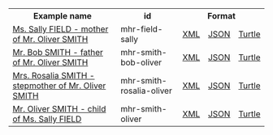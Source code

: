 <table class="list" width="100%">            
   <tr>
     <th>Example name</th>
     <th>id</th>
     <th colspan="3">Format</th>
   </tr>
   <tr>
      <td><a href="RelatedPerson-mhr-field-sally.html">Ms. Sally FIELD - mother of Mr. Oliver SMITH</a></td>
      <td>mhr-field-sally</td>
      <td><a href="RelatedPerson-mhr-field-sally.xml.html">XML</a></td>
      <td><a href="RelatedPerson-mhr-field-sally.json.html">JSON</a></td>
      <td><a href="RelatedPerson-mhr-field-sally.ttl.html">Turtle</a></td>
   </tr>
   <tr>
      <td><a href="RelatedPerson-mhr-smith-bob-oliver.html">Mr. Bob SMITH - father of Mr. Oliver SMITH</a></td>
      <td>mhr-smith-bob-oliver</td>
      <td><a href="RelatedPerson-mhr-smith-bob-oliver.xml.html">XML</a></td>
      <td><a href="RelatedPerson-mhr-smith-bob-oliver.json.html">JSON</a></td>
      <td><a href="RelatedPerson-mhr-smith-bob-oliver.ttl.html">Turtle</a></td>
   </tr>
    <tr>
      <td><a href="RelatedPerson-mhr-smith-rosalia-oliver.html">Mrs. Rosalia SMITH - stepmother of Mr. Oliver SMITH</a></td>
      <td>mhr-smith-rosalia-oliver</td>
      <td><a href="RelatedPerson-mhr-smith-rosalia-oliver.xml.html">XML</a></td>
      <td><a href="RelatedPerson-mhr-smith-rosalia-oliver.json.html">JSON</a></td>
      <td><a href="RelatedPerson-mhr-smith-rosalia-oliver.ttl.html">Turtle</a></td>
   </tr>
   <tr>
      <td><a href="RelatedPerson-mhr-smith-oliver.html">Mr. Oliver SMITH - child of Ms. Sally FIELD</a></td>
      <td>mhr-smith-oliver</td>
      <td><a href="RelatedPerson-mhr-smith-oliver.xml.html">XML</a></td>
      <td><a href="RelatedPerson-mhr-smith-oliver.json.html">JSON</a></td>
      <td><a href="RelatedPerson-mhr-smith-oliver.ttl.html">Turtle</a></td>
   </tr>            
</table>